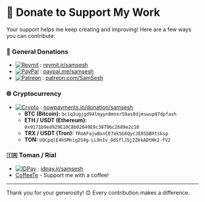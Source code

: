 # 💸 Donate to Support My Work

Your support helps me keep creating and improving! Here are a few ways you can contribute:

### 🔗 General Donations
* [![Reymit](https://img.shields.io/badge/Reymit-Donate-purple.svg)](https://reymit.ir/samsesh) : [reymit.ir/samsesh](https://reymit.ir/samsesh)
* [![PayPal](https://img.shields.io/badge/PayPal-Donate-blue.svg)](https://paypal.me/samsesh) : [paypal.me/samsesh](https://paypal.me/samsesh)
* [![Patreon](https://img.shields.io/badge/Patreon-Subscribe-red.svg)](https://www.patreon.com/SamSesh) : [patreon.com/SamSesh](https://www.patreon.com/SamSesh)

### 🌐 Cryptocurrency
* [![Crypto](https://img.shields.io/badge/Cryptocurrency-Donate-yellow.svg)](https://nowpayments.io/donation/samsesh) : [nowpayments.io/donation/samsesh](https://nowpayments.io/donation/samsesh)
  - **BTC (Bitcoin):** `bc1q3ugjgd94lmyyn8mnxr59as0djmswup97dpfash`
  - **ETH / USDT (Ethereum):** `0x9171b9ed929E10C8b02649E9c38796c2689e2c10`
  - **TRX / USDT (Tron):** `TRo6FajwBxnCE7ekSG6QycJE8SbBXtsksp`
  - **TON:** `UQCpqlE4hSMnig2S4g-LL9n1v_OdSflJ5j2ZkkADtNk2-fV2`
### 🇮🇷 Toman / Rial
* [![IDPay](https://img.shields.io/badge/IDPay-Donate-blue.svg)](https://idpay.ir/samsesh) : [idpay.ir/samsesh](https://idpay.ir/samsesh)
* [CoffeeTe](https://www.coffeete.ir/SamSesh) - Support me with a coffee!

---

Thank you for your generosity! 😊 Every contribution makes a difference.
